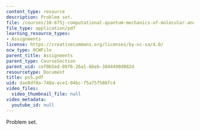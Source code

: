 ```yaml
---
content_type: resource
description: Problem set.
file: /courses/10-675j-computational-quantum-mechanics-of-molecular-and-extended-systems-fall-2004/dae0df0a740aece104bcf5a75f586fc4_ps5.pdf
file_type: application/pdf
learning_resource_types:
- Assignments
license: https://creativecommons.org/licenses/by-nc-sa/4.0/
ocw_type: OCWFile
parent_title: Assignments
parent_type: CourseSection
parent_uid: cef0b5ed-80f6-26a1-6beb-3844490d082d
resourcetype: Document
title: ps5.pdf
uid: dae0df0a-740a-ece1-04bc-f5a75f586fc4
video_files:
  video_thumbnail_file: null
video_metadata:
  youtube_id: null
---
```

Problem set.